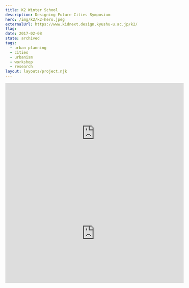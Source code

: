 ```yaml
---
title: K2 Winter School
description: Designing Future Cities Symposium
hero: /img/k2/k2-hero.jpeg
externalUrl: https://www.kidnext.design.kyushu-u.ac.jp/k2/
flag:
date: 2017-02-08
state: archived
tags:
  - urban planning
  - cities
  - urbanism
  - workshop
  - research
layout: layouts/project.njk
---
```



<iframe title="K2 Intro Video" width="560" height="315" src="https://www.youtube.com/embed/c9WfKZyLeGA" frameborder="0" allow="accelerometer; autoplay; clipboard-write; encrypted-media; gyroscope; picture-in-picture" allowfullscreen></iframe>

<iframe title="K2 House Video" width="560" height="315" src="https://www.youtube.com/embed/4gvrxHQs620" frameborder="0" allow="accelerometer; autoplay; clipboard-write; encrypted-media; gyroscope; picture-in-picture" allowfullscreen></iframe>
